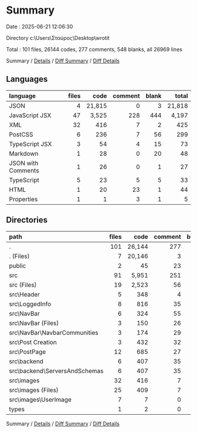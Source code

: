 # Summary

Date : 2025-06-21 12:06:30

Directory c:\\Users\\Σταύρος\\Desktop\\wrotit

Total : 101 files,  26144 codes, 277 comments, 548 blanks, all 26969 lines

Summary / [Details](details.md) / [Diff Summary](diff.md) / [Diff Details](diff-details.md)

## Languages
| language | files | code | comment | blank | total |
| :--- | ---: | ---: | ---: | ---: | ---: |
| JSON | 4 | 21,815 | 0 | 3 | 21,818 |
| JavaScript JSX | 47 | 3,525 | 228 | 444 | 4,197 |
| XML | 32 | 416 | 7 | 2 | 425 |
| PostCSS | 6 | 236 | 7 | 56 | 299 |
| TypeScript JSX | 3 | 54 | 4 | 15 | 73 |
| Markdown | 1 | 28 | 0 | 20 | 48 |
| JSON with Comments | 1 | 26 | 0 | 1 | 27 |
| TypeScript | 5 | 23 | 5 | 5 | 33 |
| HTML | 1 | 20 | 23 | 1 | 44 |
| Properties | 1 | 1 | 3 | 1 | 5 |

## Directories
| path | files | code | comment | blank | total |
| :--- | ---: | ---: | ---: | ---: | ---: |
| . | 101 | 26,144 | 277 | 548 | 26,969 |
| . (Files) | 7 | 20,146 | 3 | 24 | 20,173 |
| public | 2 | 45 | 23 | 2 | 70 |
| src | 91 | 5,951 | 251 | 522 | 6,724 |
| src (Files) | 19 | 2,523 | 56 | 140 | 2,719 |
| src\\Header | 5 | 348 | 4 | 40 | 392 |
| src\\LoggedInfo | 8 | 816 | 35 | 77 | 928 |
| src\\NavBar | 6 | 324 | 55 | 50 | 429 |
| src\\NavBar (Files) | 3 | 150 | 26 | 29 | 205 |
| src\\NavBar\\NavbarCommunities | 3 | 174 | 29 | 21 | 224 |
| src\\Post Creation | 3 | 432 | 32 | 48 | 512 |
| src\\PostPage | 12 | 685 | 27 | 101 | 813 |
| src\\backend | 6 | 407 | 35 | 64 | 506 |
| src\\backend\\ServersAndSchemas | 6 | 407 | 35 | 64 | 506 |
| src\\images | 32 | 416 | 7 | 2 | 425 |
| src\\images (Files) | 25 | 409 | 7 | 2 | 418 |
| src\\images\\UserImage | 7 | 7 | 0 | 0 | 7 |
| types | 1 | 2 | 0 | 0 | 2 |

Summary / [Details](details.md) / [Diff Summary](diff.md) / [Diff Details](diff-details.md)